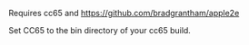 Requires cc65 and https://github.com/bradgrantham/apple2e

Set CC65 to the bin directory of your cc65 build.
